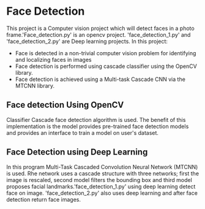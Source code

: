 # Face Detection

This project is a Computer vision project which will detect faces in a photo frame.'Face_detection.py'  is an opencv project. 'face_detection_1.py' and 'face_detection_2.py' are Deep learning projects.
In this project:
* Face is detected in a non-trivial computer vision problem for identifying and localizing faces in images
* Face detection is performed using cascade classifier using the OpenCV library.
* Face detection is achieved using a Multi-task Cascade CNN via the MTCNN library.

## Face detection Using OpenCV

Classifier Cascade face detection algorithm is used. The benefit of this implementation is the model provides pre-trained face detection models and provides an interface to train a model on user's dataset.

## Face Detection using Deep Learning

In this program Multi-Task Cascaded Convolution Neural Network (MTCNN) is used. Rhe network uses a cascade structure with three networks;  first the image is rescaled, second model filters the bounding box and third model proposes facial landmarks.'face_detection_1.py' using deep learning detect face on image. 'face_detection_2.py' also uses deep learning and after face detection return face images.

